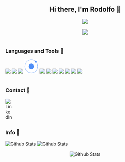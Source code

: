 <h2 style="text-align:center">Hi there, I'm Rodolfo 👋</h2>

<p align="center">
  <img width="400px" heigth="400px" src="https://camo.githubusercontent.com/e220312fa9d2fc06c614f678b1e628bd867d9f5780bcac14afc2dbe0494f9132/68747470733a2f2f6d69726f2e6d656469756d2e636f6d2f6d61782f3837352f312a557263323873626e4f52474f57356f796f68513036672e676966" />
</p>

<p align="center">
  <img src="https://gpvc.arturio.dev/RondonLeonR" />
</p>

<h1></h1>

### Languages and Tools :raised_hands:

<div>
  <a href="https://angular.io/"><img src="https://img.icons8.com/color/48/000000/angularjs.png"/></a>
  <a href="https://www.typescriptlang.org/"><img src="https://img.icons8.com/color/48/000000/typescript.png"/></a>
  <a href="https://getbootstrap.com/"><img src="https://img.icons8.com/color/48/000000/bootstrap.png"/></a>
  <a href="https://ionicframework.com/"><img width="45px" src="https://raw.githubusercontent.com/devicons/devicon/7a4ca8aa871d6dca81691e018d31eed89cb70a76/icons/ionic/ionic-original.svg"/></a>
  <img src="https://img.icons8.com/color/48/000000/html-5--v1.png"/>
  <img src="https://img.icons8.com/color/48/000000/css3.png"/>
  <a href="https://firebase.google.com/"><img src="https://img.icons8.com/color/48/000000/firebase.png"/></a>
  <a href="https://www.npmjs.com/"><img src="https://img.icons8.com/color/48/000000/npm.png"/></a>
  <a href="https://www.php.net/"><img src="https://img.icons8.com/officexs/50/000000/php-logo.png"/></a>
  <a href="https://docs.microsoft.com/en-us/dotnet/csharp/"><img width="40px" src="https://seeklogo.com/images/C/c-sharp-c-logo-02F17714BA-seeklogo.com.png"></a>
  <a href="https://www.mysql.com/"><img src="https://img.icons8.com/fluency/48/000000/mysql-logo.png"/></a>
</div>

<h1></h1>

### Contact :iphone:
[<img align="left" alt="LinkedIn" width="22px" src="https://img.icons8.com/external-justicon-lineal-color-justicon/64/000000/external-linkedin-social-media-justicon-lineal-color-justicon.png" />][linkedin]
<br>

<h1></h1>
<br>

### Info :call_me_hand:
<a><img align="center" alt="Github Stats" src="https://github-readme-stats.vercel.app/api?username=RondonLeonR&show_icons=true&theme=tokyonight" /></a>
<a><img align="center" alt="Github Stats" src="https://github-readme-stats.vercel.app/api/top-langs/?username=RondonLeonR&layout=compact&theme=tokyonight" /></a>
<br>  
<p align="center">
  <img align="center" alt="Github Stats" src="https://github-readme-streak-stats.herokuapp.com/?user=RondonLeonR" />
</p>

[linkedin]: https://www.linkedin.com/in/rodolfo-rondon-leon-9665251a1/
